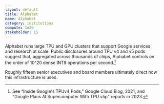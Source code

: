 ```yaml
---
layout: default
title: Alphabet
name: Alphabet
category: institutions
compute: 1e20
stakeholder: 15
---
```


Alphabet runs large TPU and GPU clusters that support Google services and research at scale. Public disclosures around TPU v4 and v5 pods suggest that, aggregated across thousands of chips, Alphabet controls on the order of 10^20 dense INT8 operations per second.[^1]

Roughly fifteen senior executives and board members ultimately direct how this infrastructure is used.

[^1]: See "Inside Google's TPUv4 Pods," Google Cloud Blog, 2021, and "Google Plans AI Supercomputer With TPU v5p" reports in 2023.
